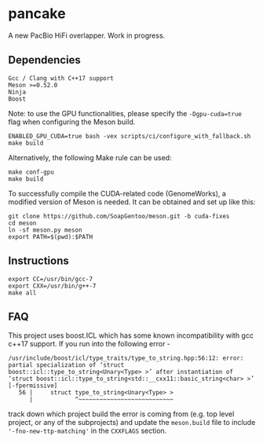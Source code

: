 # pancake

A new PacBio HiFi overlapper. Work in progress.

## Dependencies

```
Gcc / Clang with C++17 support
Meson >=0.52.0
Ninja
Boost
```

Note: to use the GPU functionalities, please specify the `-Dgpu-cuda=true` flag when configuring the Meson build.
```
ENABLED_GPU_CUDA=true bash -vex scripts/ci/configure_with_fallback.sh
make build
```
Alternatively, the following Make rule can be used:
```
make conf-gpu
make build
```

To successfully compile the CUDA-related code (GenomeWorks), a modified version of Meson is needed. It can be obtained and set up like this:
```
git clone https://github.com/SoapGentoo/meson.git -b cuda-fixes
cd meson
ln -sf meson.py meson
export PATH=$(pwd):$PATH
```

## Instructions

```
export CC=/usr/bin/gcc-7
export CXX=/usr/bin/g++-7
make all
```

## FAQ
This project uses boost.ICL which has some known incompatibility with gcc c++17 support. If you run into the following error -

```
/usr/include/boost/icl/type_traits/type_to_string.hpp:56:12: error: partial specialization of ‘struct boost::icl::type_to_string<Unary<Type> >’ after instantiation of ‘struct boost::icl::type_to_string<std::__cxx11::basic_string<char> >’ [-fpermissive]
   56 |     struct type_to_string<Unary<Type> >
      |            ^~~~~~~~~~~~~~~~~~~~~~~~~~~~
```

track down which project build the error is coming from (e.g. top level project, or any of the subprojects) and update the `meson.build` file to include `'-fno-new-ttp-matching'` in the `CXXFLAGS` section.

